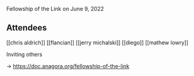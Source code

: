 Fellowship of the Link on June 9, 2022

## Attendees
[[chris aldrich]]
[[flancian]]
[[jerry michalski]]
[[diego]]
[[mathew lowry]]

Inviting others

-> https://doc.anagora.org/fellowship-of-the-link